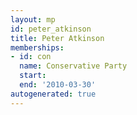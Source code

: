 ```yaml
---
layout: mp
id: peter_atkinson
title: Peter Atkinson
memberships:
- id: con
  name: Conservative Party
  start: 
  end: '2010-03-30'
autogenerated: true
---
```

